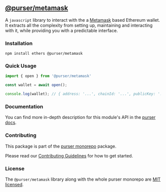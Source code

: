 ## [@purser/metamask](https://www.npmjs.com/package/@purser/metamask)

A `javascript` library to interact with the a [Metamask](https://metamask.io/) based Ethereum wallet. It extracts all the complexity from setting up, maintaining and interacting with it, while providing you with a predictable interface.

### Installation
```shell
npm install ethers @purser/metamask
```

### Quick Usage
```typescript
import { open } from '@purser/metamask'

const wallet = await open();

console.log(wallet); // { address: '...', chainId: '...', publicKey: '...' }
```

### Documentation

You can find more in-depth description for this module's API in the [purser docs](https://joincolony.github.io/purser/modules/_purser_metamask.html).

### Contributing

This package is part of the [purser monorepo](https://github.com/JoinColony/purser) package.

Please read our [Contributing Guidelines](https://github.com/JoinColony/purser/blob/master/.github/CONTRIBUTING.md) for how to get started.

### License

The `@purser/metamask` library along with the whole purser monorepo are [MIT licensed](https://github.com/JoinColony/purser/blob/master/LICENSE).
